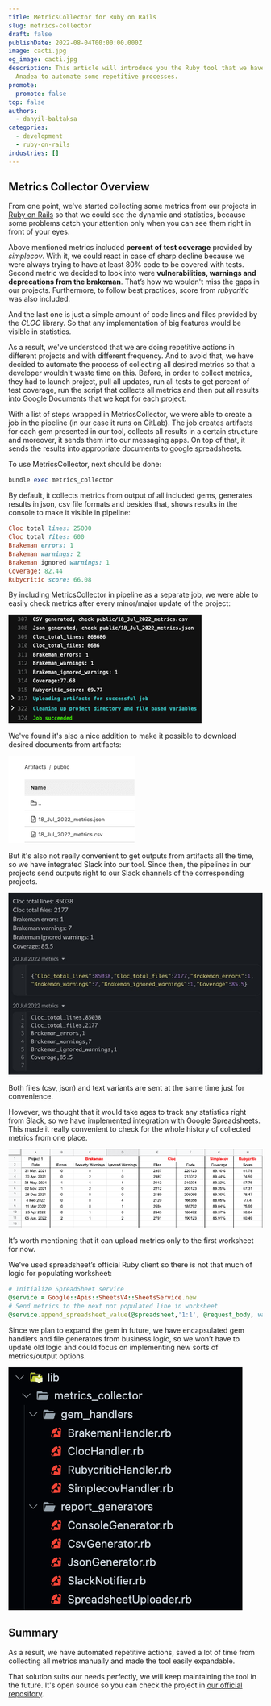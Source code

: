 ```yaml
---
title: MetricsCollector for Ruby on Rails
slug: metrics-collector
draft: false
publishDate: 2022-08-04T00:00:00.000Z
image: cacti.jpg
og_image: cacti.jpg
description: This article will introduce you the Ruby tool that we have built at
  Anadea to automate some repetitive processes.
promote:
  promote: false
top: false
authors:
  - danyil-baltaksa
categories:
  - development
  - ruby-on-rails
industries: []
---
```

## Metrics Collector Overview

From one point, we've started collecting some metrics from our projects in <a href="https://anadea.info/services/web-development/ruby-on-rails-development" target="_blank">Ruby on Rails</a> so that we could see the dynamic and statistics, because some problems catch your attention only when you can see them right in front of your eyes.

Above mentioned metrics included __percent of test coverage__ provided by _simplecov_. With it, we could react in case of sharp decline because we were always trying to have at least 80% code to be covered with tests. Second metric we decided to look into were __vulnerabilities, warnings and deprecations from the brakeman__. That’s how we wouldn't miss the gaps in our projects. Furthermore, to follow best practices, score from _rubycritic_ was also included.

And the last one is just a simple amount of code lines and files provided by the _CLOC_ library. So that any implementation of big features would be visible in statistics.

As a result, we've understood that we are doing repetitive actions in different projects and with different frequency. And to avoid that, we have decided to automate the process of collecting all desired metrics so that a developer wouldn't waste time on this. Before, in order to collect metrics, they had to launch project, pull all updates, run all tests to get percent of test coverage, run the script that collects all metrics and then put all results into Google Documents that we kept for each project.

With a list of steps wrapped in MetricsCollector, we were able to create a job in the pipeline (in our case it runs on GitLab). The job creates artifacts for each gem presented in our tool, collects all results in a certain structure and moreover, it sends them into our messaging apps. On top of that, it sends the results into appropriate documents to google spreadsheets.

To use MetricsCollector, next should be done:

```ruby
bundle exec metrics_collector
```

By default, it collects metrics from output of all included gems, generates results in json, csv file formats and besides that, shows results in the console to make it visible in pipeline:

```ruby
Cloc total lines: 25000
Cloc total files: 600
Brakeman errors: 1
Brakeman warnings: 2
Brakeman ignored warnings: 1
Coverage: 82.44
Rubycritic score: 66.08
```

By including MetricsCollector in pipeline as a separate job, we were able to easily check metrics after every minor/major update of the project:

![MetricsCollector_1](MetricsCollector_1.png)

We've found it's also a nice addition to make it possible to download desired documents from artifacts:

![MetricsCollector_2](MetricsCollector_2.png)

But it's also not really convenient to get outputs from artifacts all the time, so we have integrated Slack into our tool. Since then, the pipelines in our projects send outputs right to our Slack channels of the corresponding projects.

![MetricsCollector_3](MetricsCollector_3.jpg)

Both files (csv, json) and text variants are sent at the same time just for convenience.

However, we thought that it would take ages to track any statistics right from Slack, so we have implemented integration with Google Spreadsheets. This made it really convenient to check for the whole history of collected metrics from one place.

![MetricsCollector_4](MetricsCollector_4.png)

It’s worth mentioning that it can upload metrics only to the first worksheet for now.

We’ve used spreadsheet’s official Ruby client so there is not that much of logic for populating worksheet:


```ruby
# Initialize SpreadSheet service
@service = Google::Apis::SheetsV4::SheetsService.new
# Send metrics to the next not populated line in worksheet
@service.append_spreadsheet_value(@spreadsheet,'1:1', @request_body, value_input_option: 'USER_ENTERED' )
```

Since we plan to expand the gem in future, we have encapsulated gem handlers and file generators from business logic, so we won’t have to update old logic and could focus on implementing new sorts of metrics/output options.

![MetricsCollector_5](MetricsCollector_5.png)

## Summary

As a result, we have automated repetitive actions, saved a lot of time from collecting all metrics manually and made the tool easily expandable.

That solution suits our needs perfectly, we will keep maintaining the tool in the future. It's open source so you can check the project in <a href="https://github.com/Anadea/metrics_collector" target="_blank">our official repository</a>.
